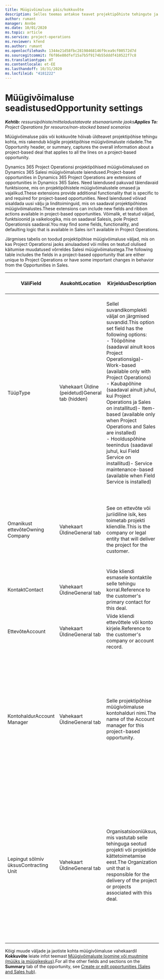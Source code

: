 ```yaml
---
title: Müügivõimaluse päis/kokkuvõte
description: Selles teemas antakse teavet projektipõhiste tehingute ja projektipõhiste müügivõimaluste ridade kohta.
author: rumant
manager: Annbe
ms.date: 10/01/2020
ms.topic: article
ms.service: project-operations
ms.reviewer: kfend
ms.author: rumant
ms.openlocfilehash: 1344e21d58fbc28198468146f9cea9cf00572d7d
ms.sourcegitcommit: f6f86e80dfef15a7b5f9174b55dddf410522f7c8
ms.translationtype: HT
ms.contentlocale: et-EE
ms.lasthandoff: 10/31/2020
ms.locfileid: "4181222"
---
```

# <a name="opportunity-settings"></a><span data-ttu-id="2e411-103">Müügivõimaluse seadistused</span><span class="sxs-lookup"><span data-stu-id="2e411-103">Opportunity settings</span></span>

<span data-ttu-id="2e411-104">_**Kehtib:** ressursipõhiste/mitteladustatavate stsenaariumite jaoks_</span><span class="sxs-lookup"><span data-stu-id="2e411-104">_**Applies To:** Project Operations for resource/non-stocked based scenarios_</span></span>


<span data-ttu-id="2e411-105">Müügivõimaluse päis või kokkuvõte hõivab üldteavet projektipõhise tehingu kohta, mis rakendub kõigile projektipõhise müügivõimaluste ridadele.</span><span class="sxs-lookup"><span data-stu-id="2e411-105">The Opportunity header, or summary, captures the overall information about a project-based deal that applies to all the lines on a project-based opportunity.</span></span>

<span data-ttu-id="2e411-106">Dynamics 365 Project Operationsi projektipõhised müügivõimalused on Dynamics 365 Salesi müügivõimaluste laiendused.</span><span class="sxs-lookup"><span data-stu-id="2e411-106">Project-based opportunities in Dynamics 365 Project Operations are extensions of opportunities in Dynamics 365 Sales.</span></span> <span data-ttu-id="2e411-107">Need laiendused pakuvad täiendavaid funktsioone, mis on projektipõhistele müügivõimalustele omased ja vajalikud.</span><span class="sxs-lookup"><span data-stu-id="2e411-107">These extensions provide additional functionality that is specific to and required for project-based opportunities.</span></span> <span data-ttu-id="2e411-108">Need laiendused võivad sisaldada uusi välju ja linditoiminguid, mis on saadaval projektipõhistes müügivõimalustes.</span><span class="sxs-lookup"><span data-stu-id="2e411-108">These extensions can include new fields and ribbon actions available in project-based opportunities.</span></span> <span data-ttu-id="2e411-109">Võimalik, et teatud väljad, funktsioonid ja vaikeloogika, mis on saadaval Salesis, pole Project Operationsis saadaval.</span><span class="sxs-lookup"><span data-stu-id="2e411-109">You may find some fields, functionality, and defaulting logic that is available in Sales isn't available in Project Operations.</span></span>

<span data-ttu-id="2e411-110">Järgmises tabelis on toodud projektipõhise müügivõimaluse väljad, mis on kas Project Operationsi jaoks ainulaadsed või milles on teatud olulised käitumise muudatused võrreldes Salesi müügivõimalustega.</span><span class="sxs-lookup"><span data-stu-id="2e411-110">The following table includes the fields in a project-based opportunity that are either unique to Project Operations or have some important changes in behavior from the Opportunities in Sales.</span></span>

| <span data-ttu-id="2e411-111">**Väli**</span><span class="sxs-lookup"><span data-stu-id="2e411-111">**Field**</span></span> | <span data-ttu-id="2e411-112">**Asukoht**</span><span class="sxs-lookup"><span data-stu-id="2e411-112">**Location**</span></span> | <span data-ttu-id="2e411-113">**Kirjeldus**</span><span class="sxs-lookup"><span data-stu-id="2e411-113">**Description**</span></span> | <span data-ttu-id="2e411-114">**Allavoolu mõjud**</span><span class="sxs-lookup"><span data-stu-id="2e411-114">**Downstream impact**</span></span> |
| --- | --- | --- | --- |
| <span data-ttu-id="2e411-115">Tüüp</span><span class="sxs-lookup"><span data-stu-id="2e411-115">Type</span></span> | <span data-ttu-id="2e411-116">Vahekaart Üldine (peidetud)</span><span class="sxs-lookup"><span data-stu-id="2e411-116">General tab (hidden)</span></span> | <span data-ttu-id="2e411-117">Sellel suvandikomplekti väljal on järgmised suvandid.</span><span class="sxs-lookup"><span data-stu-id="2e411-117">This option set field has the following options:</span></span></br><span data-ttu-id="2e411-118">- Tööpõhine (saadaval ainult koos Project Operationsiga)</span><span class="sxs-lookup"><span data-stu-id="2e411-118">- Work-based (available only with Project Operations)</span></span></br><span data-ttu-id="2e411-119">- Kaubapõhine (saadaval ainult juhul, kui Project Operations ja Sales on installitud)</span><span class="sxs-lookup"><span data-stu-id="2e411-119">- Item-based (available only when Project Operations and Sales are installed)</span></span></br><span data-ttu-id="2e411-120">- Hoolduspõhine teenindus (saadaval juhul, kui Field Service on installitud)</span><span class="sxs-lookup"><span data-stu-id="2e411-120">- Service maintenance-based (available when Field Service is installed)</span></span> | <span data-ttu-id="2e411-121">Kui kasutate rakendust Project Operations, seatakse selle välja väärtuseks automaatselt **Tööpõhine**, mistõttu klassifitseerub müügivõimalus projektipõhisena.</span><span class="sxs-lookup"><span data-stu-id="2e411-121">When you use Project Operations, this field value is automatically set to **Work-based** which classifies the Opportunity as project-based.</span></span> <span data-ttu-id="2e411-122">Müügivõimalus peaks olema projektipõhine, et lubada kõik projektiga seotud laiendused ja funktsioonid selle tehingu allavoolu müügiprotsesside jaoks.</span><span class="sxs-lookup"><span data-stu-id="2e411-122">An Opportunity should be project-based to enable all project-specific extensions and functionality in the downstream sales process for this deal.</span></span> |
| <span data-ttu-id="2e411-123">Omanikust ettevõte</span><span class="sxs-lookup"><span data-stu-id="2e411-123">Owning Company</span></span> | <span data-ttu-id="2e411-124">Vahekaart Üldine</span><span class="sxs-lookup"><span data-stu-id="2e411-124">General tab</span></span> | <span data-ttu-id="2e411-125">See on ettevõte või juriidiline isik, kes toimetab projekti kliendile.</span><span class="sxs-lookup"><span data-stu-id="2e411-125">This is the company or legal entity that will deliver the project for the customer.</span></span> | <span data-ttu-id="2e411-126">Selle välja teave kopeeritakse selle müügivõimaluse põhjal loodud projekti hinnapakkumise vastavale väljale.</span><span class="sxs-lookup"><span data-stu-id="2e411-126">This field information will be copied to the corresponding field on the Project quote that is created from this Opportunity.</span></span> |
| <span data-ttu-id="2e411-127">Kontakt</span><span class="sxs-lookup"><span data-stu-id="2e411-127">Contact</span></span> | <span data-ttu-id="2e411-128">Vahekaart Üldine</span><span class="sxs-lookup"><span data-stu-id="2e411-128">General tab</span></span> | <span data-ttu-id="2e411-129">Viide kliendi esmasele kontaktile selle tehingu korral.</span><span class="sxs-lookup"><span data-stu-id="2e411-129">Reference to the customer's primary contact for this deal.</span></span> | |
| <span data-ttu-id="2e411-130">Ettevõte</span><span class="sxs-lookup"><span data-stu-id="2e411-130">Account</span></span> | <span data-ttu-id="2e411-131">Vahekaart Üldine</span><span class="sxs-lookup"><span data-stu-id="2e411-131">General tab</span></span> | <span data-ttu-id="2e411-132">Viide kliendi ettevõttele või konto kirjele.</span><span class="sxs-lookup"><span data-stu-id="2e411-132">Reference to the customer's company or account record.</span></span> | |
| <span data-ttu-id="2e411-133">Kontohaldur</span><span class="sxs-lookup"><span data-stu-id="2e411-133">Account Manager</span></span> | <span data-ttu-id="2e411-134">Vahekaart Üldine</span><span class="sxs-lookup"><span data-stu-id="2e411-134">General tab</span></span> | <span data-ttu-id="2e411-135">Selle projektipõhise müügivõimaluse kontohalduri nimi.</span><span class="sxs-lookup"><span data-stu-id="2e411-135">The name of the Account manager for this project-based opportunity.</span></span> | <span data-ttu-id="2e411-136">Kontohaldur vastutab kuni selle projekti lõpuleviimiseni kliendisuhete haldamise eest.</span><span class="sxs-lookup"><span data-stu-id="2e411-136">The Account manager is responsible for managing the relationship with the customer through the completion of this project.</span></span> <span data-ttu-id="2e411-137">Vastavalt kontohalduriga seotud broneeritud ressursi kirjele on lepingut sõlmiv üksus vaikeväärtusega.</span><span class="sxs-lookup"><span data-stu-id="2e411-137">Based on the bookable resource record tied to the Account manager, the contracting unit is defaulted.</span></span> |
| <span data-ttu-id="2e411-138">Lepingut sõlmiv üksus</span><span class="sxs-lookup"><span data-stu-id="2e411-138">Contracting Unit</span></span> | <span data-ttu-id="2e411-139">Vahekaart Üldine</span><span class="sxs-lookup"><span data-stu-id="2e411-139">General tab</span></span> | <span data-ttu-id="2e411-140">Organisatsiooniüksus, mis vastutab selle tehinguga seotud projekti või projektide kättetoimetamise eest.</span><span class="sxs-lookup"><span data-stu-id="2e411-140">The Organization unit that is responsible for the delivery of the project or projects associated with this deal.</span></span> | <span data-ttu-id="2e411-141">Lepingut sõlmiv üksus on ettevõtte see allüksus, kes pärast tehingu sulgemist projekti(d) teostab.</span><span class="sxs-lookup"><span data-stu-id="2e411-141">The contracting unit is the division of the company that will complete the project(s) after the deal is closed.</span></span> <span data-ttu-id="2e411-142">Igal lepingut sõlmival üksusel on valuuta ja seda valuutat kasutatakse prognoositavate ja tegelike projekti käigus tekkinud kulude aruandluseks.</span><span class="sxs-lookup"><span data-stu-id="2e411-142">Every contracting unit has a currency, and this currency is used to report estimated and actual costs incurred during the project.</span></span> |

<span data-ttu-id="2e411-143">Kõigi muude väljade ja jaotiste kohta müügivõimaluse vahekaardil **Kokkuvõte** leiate infot teemast [Müügivõimaluste loomine või muutmine (müüks ja müügikeskus)](https://docs.microsoft.com/dynamics365/sales-enterprise/create-edit-opportunity-sales).</span><span class="sxs-lookup"><span data-stu-id="2e411-143">For all the other fields and sections on the **Summary** tab of the opportunity, see [Create or edit opportunities (Sales and Sales hub)](https://docs.microsoft.com/dynamics365/sales-enterprise/create-edit-opportunity-sales).</span></span>

